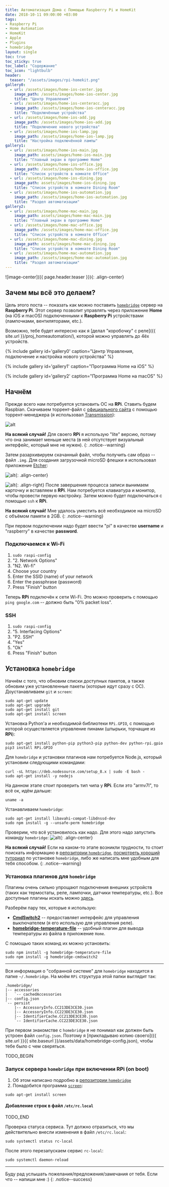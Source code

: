 ```yaml
---
title: Автоматизация Дома с Помощью Raspberry Pi и HomeKit
date: 2018-10-11 09:00:00 +03:00
tags:
- Raspberry Pi
- Home Automation
- HomeKit
- Apple
- Plugins
- homebridge
layout: single
toc: true
toc_sticky: true
toc_label: "Содержание"
toc_icon: "lightbulb"
header:
  teaser: "/assets/images/rpi-homekit.png"
gallery0:
  - url: /assets/images/home-ios-center.jpg
    image_path: /assets/images/home-ios-center.jpg
    title: "Центр Управления"
  - url: /assets/images/home-ios-centeracc.jpg
    image_path: /assets/images/home-ios-centeracc.jpg
    title: "Подключённые устройства"
  - url: /assets/images/home-ios-add.jpg
    image_path: /assets/images/home-ios-add.jpg
    title: "Подключение нового устройства"
  - url: /assets/images/home-ios-lamp.jpg
    image_path: /assets/images/home-ios-lamp.jpg
    title: "Настройка подключённой лампы"
gallery1:
  - url: /assets/images/home-ios-main.jpg
    image_path: assets/images/home-ios-main.jpg
    title: "Главный экран в программе Home"
  - url: /assets/images/home-ios-office.jpg
    image_path: /assets/images/home-ios-office.jpg
    title: "Список устройств в комнате Office"
  - url: /assets/images/home-ios-dining.jpg
    image_path: assets/images/home-ios-dining.jpg
    title: "Список устройств в комнате Dining Room"
  - url: /assets/images/home-ios-automation.jpg
    image_path: /assets/images/home-ios-automation.jpg
    title: "Раздел автоматизации"
gallery2:
  - url: /assets/images/home-mac-main.jpg
    image_path: assets/images/home-mac-main.jpg
    title: "Главный экран в программе Home"
  - url: /assets/images/home-mac-office.jpg
    image_path: /assets/images/home-mac-office.jpg
    title: "Список устройств в комнате Office"
  - url: /assets/images/home-mac-dining.jpg
    image_path: assets/images/home-mac-dining.jpg
    title: "Список устройств в комнате Dining Room"
  - url: /assets/images/home-mac-automation.jpg
    image_path: /assets/images/home-mac-automation.jpg
    title: "Раздел автоматизации"
---
```


![image-center]({{ page.header.teaser }}){: .align-center}

## Зачем мы всё это делаем?

Цель этого поста -- показать как можно поставить [`homebridge`](https://github.com/nfarina/homebridge) сервер на **Raspberry Pi**. Этот сервер позволит управлять через приложение **Home** (на iOS и macOS) подключенными к **Raspberry Pi** устройствами (лампочками, вентиляторами, etc.).

Возможно, тебе будет интересно как я [делал "коробочку" с реле]({{ site.url }}/proj_homeautomation/), которой можно управлять до 4ёх устройств.

{% include gallery id='gallery0' caption="Центр Управления, подключение и настройка нового устройства" %}

{% include gallery id='gallery1' caption="Программа Home на iOS" %}

{% include gallery id='gallery2' caption="Программа Home на macOS" %}

## Начнём

Прежде всего нам потребуется установить ОС на **RPi**. Ставить будем Raspbian. Скачиваем торрент-файл с [официального сайта](https://www.raspberrypi.org/downloads/raspbian/) с помощью торрент-менеджера (я использовал [Transmission](https://transmissionbt.com)):

![alt](/assets/images/torrent.jpg)

**На всякий случай!** Для своего **RPi** я использую "lite" версию, потому что она занимает меньше места (в ней отсутствует визуальный интерфейс, который мне не нужен).
{: .notice--warning}

Затем разархивируем скачанный файл, чтобы получить сам образ -- файл `.img`. Для создания загрузочной microSD флешки я использовал приложение [Etcher](https://etcher.io):

![alt](/assets/images/etcher.jpg){: .align-center}

![alt](/assets/images/sdcard.jpg){: .align-right} После завершения процесса записи вынимаем карточку и вставляем в **RPi**. Нам потребуется клавиатура и монитор, чтобы провести первую настройку. Затем можно будет подключаться с помощью `ssh` к **RPi**.

**На всякий случай!** Мне удалось уместить всё необходимое на microSD с объёмом памяти в 2GB.
{: .notice--warning}

При первом подключении надо будет ввести "pi" в качестве **username** и "raspberry" в качестве **password**.

### Подключаемся к Wi-Fi

1. `sudo raspi-config`
2. "2. Network Options"
3. "N2. Wi-fi"
4. Choose your country
5. Enter the SSID (name) of your network
6. Enter the passphrase (password)
7. Press "Finish" button

Теперь **RPi** подключён к сети Wi-Fi. Это можно проверить с помощью `ping google.com` -- должно быть "0% packet loss".

### SSH

1. `sudo raspi-config`
2. "5. Interfacing Options"
3. "P2. SSH"
4. "Yes"
5. "Ok"
6. Press "Finish" button


## Установка `homebridge`

Начнём с того, что обновим списки доступных пакетов, а также обновим уже установленные пакеты (которые идут сразу с ОС). Доустанавливаем `git` и `screen`:
```
sudo apt-get update
sudo apt-get upgrade
sudo apt-get install git
sudo apt-get install screen
```

Установка Python'a и необходимой библиотеки `RPi.GPIO`, с помощью которой осуществляется управление пинами (штырьки, торчащие из **RPi**):
```
sudo apt-get install python-pip python3-pip python-dev python-rpi.gpio
pip3 install RPi.GPIO
```

Для `homebridge` и установки плагинов нам потребуется Node.js, который установим следующими командами:
```
curl -sL https://deb.nodesource.com/setup_8.x | sudo -E bash -
sudo apt-get install -y nodejs
```

На данном этапе стоит проверить тип чипа у **RPi**. Если это "armv7l", то всё ок, идём дальше:
```
uname -a
```

Устанавливаем `homebridge`:
```
sudo apt-get install libavahi-compat-libdnssd-dev
sudo npm install -g --unsafe-perm homebridge
```

Проверим, что всё установилось как надо. Для этого надо запустить команду `homebridge`:
![alt](/assets/images/homebridge.jpg){: .align-center}

**На всякий случай!** Если на каком-то этапе возникли трудности, то стоит поискать информацию в [репозитории `homebridge`](https://github.com/nfarina/homebridge/wiki/Running-HomeBridge-on-a-Raspberry-Pi), [посмотреть хороший туториал](https://www.youtube.com/watch?v=g4Smfn1Q5Qc) по установке `homebridge`, либо же написать мне удобным для тебя способом.
{: .notice--warning}

### Установка плагинов для `homebridge`

Плагины очень сильно упрощают подключения внешних устройств (таких как термостаты, реле, лампочки, датчики температуры, etc.). Все доступные плагины искать можно [здесь](https://www.npmjs.com/search?q=homebridge-plugin).

Разберём пару тех, которые я использую:

- [**CmdSwitch2**](https://www.npmjs.com/package/homebridge-cmdswitch2) -- предоставляет интерфейс для управления выключателем (я его использую для управления реле).
- [**homebridge-temperature-file**](https://github.com/bahlo/homebridge-temperature-file) -- удобный плагин для вывода температуры из файла в приложение `Home`.

С помощью таких команд их можно установить:
```
sudo npm install -g homebridge-temperature-file
sudo npm install -g homebridge-cmdswitch2
```

---

Вся информация о "собранной системе" для `homebridge` находится в папке `~/.homebridge`. На моём `RPi` структура этой папки выглядит так:
```
.homebridge/
|-- accessories
|   `-- cachedAccessories
|-- config.json
`-- persist
    |-- AccessoryInfo.CC213DE3CE30.json
    |-- AccessoryInfo.CC223DE3CE30.json
    |-- IdentifierCache.CC213DE3CE30.json
    `-- IdentifierCache.CC223DE3CE30.json
```

При первом знакомстве с `homebridge` я не понимал как должен быть устроен файл `config.json`. Поэтому я [прикладываю копию своего]({{ site.url }}{{ site.baseurl }}/assets/data/homebridge-config.json), чтобы тебе было с чем сверяться.

TODO_BEGIN

### Запуск сервера `homebridge` при включении RPi (on boot)

1. Об этом написано подробно в [репозитории `homebridge`](https://github.com/nfarina/homebridge/wiki/Running-HomeBridge-on-a-Raspberry-Pi#running-homebridge-on-boot-etcrclocal-using-screen)
2. Понадобится программа [`screen`](https://help.ubuntu.ru/wiki/screen):
```
sudo apt-get install screen
```

#### Добавление строк в файл `/etc/rc.local`

TODO_END

Проверка статуса сервиса. Тут должно отразиться, что мы действительно внесли изменения в файл `/etc/rc.local`:
```
sudo systemctl status rc-local
```

После этого перезапускаем сервис `rc-local`:
```
sudo systemctl daemon-reload
```

---

Буду рад услышать пожелания/предложения/замечания от тебя. Если что -- напиши мне :)
{: .notice--success}
